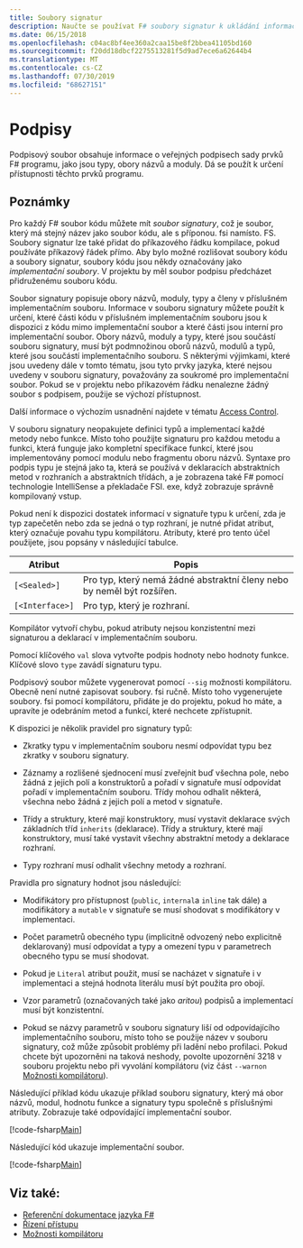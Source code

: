 ```yaml
---
title: Soubory signatur
description: Naučte se používat F# soubory signatur k ukládání informací o veřejných podpisech sady prvků F# programu, jako jsou typy, obory názvů a moduly.
ms.date: 06/15/2018
ms.openlocfilehash: c04ac8bf4ee360a2caa15be8f2bbea41105bd160
ms.sourcegitcommit: f20dd18dbcf2275513281f5d9ad7ece6a62644b4
ms.translationtype: MT
ms.contentlocale: cs-CZ
ms.lasthandoff: 07/30/2019
ms.locfileid: "68627151"
---
```

# <a name="signatures"></a>Podpisy

Podpisový soubor obsahuje informace o veřejných podpisech sady prvků F# programu, jako jsou typy, obory názvů a moduly. Dá se použít k určení přístupnosti těchto prvků programu.

## <a name="remarks"></a>Poznámky

Pro každý F# soubor kódu můžete mít *soubor signatury*, což je soubor, který má stejný název jako soubor kódu, ale s příponou. fsi namísto. FS. Soubory signatur lze také přidat do příkazového řádku kompilace, pokud používáte příkazový řádek přímo. Aby bylo možné rozlišovat soubory kódu a soubory signatur, soubory kódu jsou někdy označovány jako *implementační soubory*. V projektu by měl soubor podpisu předcházet přidruženému souboru kódu.

Soubor signatury popisuje obory názvů, moduly, typy a členy v příslušném implementačním souboru. Informace v souboru signatury můžete použít k určení, které části kódu v příslušném implementačním souboru jsou k dispozici z kódu mimo implementační soubor a které části jsou interní pro implementační soubor. Obory názvů, moduly a typy, které jsou součástí souboru signatury, musí být podmnožinou oborů názvů, modulů a typů, které jsou součástí implementačního souboru. S některými výjimkami, které jsou uvedeny dále v tomto tématu, jsou tyto prvky jazyka, které nejsou uvedeny v souboru signatury, považovány za soukromé pro implementační soubor. Pokud se v projektu nebo příkazovém řádku nenalezne žádný soubor s podpisem, použije se výchozí přístupnost.

Další informace o výchozím usnadnění najdete v tématu [Access Control](access-control.md).

V souboru signatury neopakujete definici typů a implementací každé metody nebo funkce. Místo toho použijte signaturu pro každou metodu a funkci, která funguje jako kompletní specifikace funkcí, které jsou implementovány pomocí modulu nebo fragmentu oboru názvů. Syntaxe pro podpis typu je stejná jako ta, která se používá v deklaracích abstraktních metod v rozhraních a abstraktních třídách, a je zobrazena také F# pomocí technologie IntelliSense a překladače FSI. exe, když zobrazuje správně kompilovaný vstup.

Pokud není k dispozici dostatek informací v signatuře typu k určení, zda je typ zapečetěn nebo zda se jedná o typ rozhraní, je nutné přidat atribut, který označuje povahu typu kompilátoru. Atributy, které pro tento účel použijete, jsou popsány v následující tabulce.

|Atribut|Popis|
|---------|-----------|
|`[<Sealed>]`|Pro typ, který nemá žádné abstraktní členy nebo by neměl být rozšířen.|
|`[<Interface>]`|Pro typ, který je rozhraní.|

Kompilátor vytvoří chybu, pokud atributy nejsou konzistentní mezi signaturou a deklarací v implementačním souboru.

Pomocí klíčového `val` slova vytvořte podpis hodnoty nebo hodnoty funkce. Klíčové slovo `type` zavádí signaturu typu.

Podpisový soubor můžete vygenerovat pomocí `--sig` možnosti kompilátoru. Obecně není nutné zapisovat soubory. fsi ručně. Místo toho vygenerujete soubory. fsi pomocí kompilátoru, přidáte je do projektu, pokud ho máte, a upravíte je odebráním metod a funkcí, které nechcete zpřístupnit.

K dispozici je několik pravidel pro signatury typů:

- Zkratky typu v implementačním souboru nesmí odpovídat typu bez zkratky v souboru signatury.

- Záznamy a rozlišené sjednocení musí zveřejnit buď všechna pole, nebo žádná z jejich polí a konstruktorů a pořadí v signatuře musí odpovídat pořadí v implementačním souboru. Třídy mohou odhalit některá, všechna nebo žádná z jejich polí a metod v signatuře.

- Třídy a struktury, které mají konstruktory, musí vystavit deklarace svých základních tříd `inherits` (deklarace). Třídy a struktury, které mají konstruktory, musí také vystavit všechny abstraktní metody a deklarace rozhraní.

- Typy rozhraní musí odhalit všechny metody a rozhraní.

Pravidla pro signatury hodnot jsou následující:

- Modifikátory pro přístupnost (`public`, `internal`a `inline` tak dále) a modifikátory a `mutable` v signatuře se musí shodovat s modifikátory v implementaci.

- Počet parametrů obecného typu (implicitně odvozený nebo explicitně deklarovaný) musí odpovídat a typy a omezení typu v parametrech obecného typu se musí shodovat.

- Pokud je `Literal` atribut použit, musí se nacházet v signatuře i v implementaci a stejná hodnota literálu musí být použita pro obojí.

- Vzor parametrů (označovaných také jako *aritou*) podpisů a implementací musí být konzistentní.

- Pokud se názvy parametrů v souboru signatury liší od odpovídajícího implementačního souboru, místo toho se použije název v souboru signatury, což může způsobit problémy při ladění nebo profilaci. Pokud chcete být upozorněni na taková neshody, povolte upozornění 3218 v souboru projektu nebo při vyvolání kompilátoru (viz část `--warnon` [Možnosti kompilátoru](compiler-options.md)).

Následující příklad kódu ukazuje příklad souboru signatury, který má obor názvů, modul, hodnotu funkce a signatury typu společně s příslušnými atributy. Zobrazuje také odpovídající implementační soubor.

[!code-fsharp[Main](~/samples/snippets/fsharp/fssignatures/snippet9002.fs)]

Následující kód ukazuje implementační soubor.

[!code-fsharp[Main](~/samples/snippets/fsharp/fssignatures/snippet9001.fs)]

## <a name="see-also"></a>Viz také:

- [Referenční dokumentace jazyka F#](index.md)
- [Řízení přístupu](access-control.md)
- [Možnosti kompilátoru](compiler-options.md)
